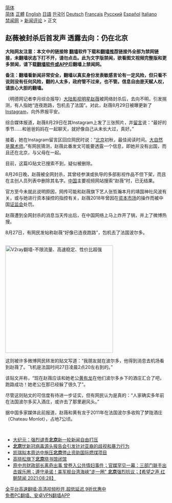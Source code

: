  <!-- 面包屑导航 --> <div class="breadcrumb"><!-- GTranslate: https://gtranslate.io/ -->  <div class="switcher notranslate">  <div class="selected">  <a href="#" onclick="return false;"> 简体</a>  </div>  <div class="option">  <a href="https://www.bannedbook.org" onclick="doGTranslate('zh-CN|zh-CN');jQuery('div.switcher div.selected a').html(jQuery(this).html());return false;" title="简体中文" class="nturl selected"> 简体</a>  <a href="https://www.bannedbook.org/zh-tw/" onclick="doGTranslate('zh-CN|zh-TW');jQuery('div.switcher div.selected a').html(jQuery(this).html());return false;" title="繁體中文" class="nturl"> 正體</a>  <a href="https://www.bannedbook.org/en/" onclick="doGTranslate('zh-CN|en');jQuery('div.switcher div.selected a').html(jQuery(this).html());return false;" title="English" class="nturl"> English</a>  <a href="https://www.bannedbook.org/ja/" onclick="doGTranslate('zh-CN|ja');jQuery('div.switcher div.selected a').html(jQuery(this).html());return false;" title="日本語" class="nturl"> 日語</a>  <a href="https://www.bannedbook.org/ko/" onclick="doGTranslate('zh-CN|ko');jQuery('div.switcher div.selected a').html(jQuery(this).html());return false;" title="한국어" class="nturl"> 한국어</a>  <a href="https://www.bannedbook.org/de/" onclick="doGTranslate('zh-CN|de');jQuery('div.switcher div.selected a').html(jQuery(this).html());return false;" title="Deutsch" class="nturl"> Deutsch</a>  <a href="https://www.bannedbook.org/fr/" onclick="doGTranslate('zh-CN|fr');jQuery('div.switcher div.selected a').html(jQuery(this).html());return false;" title="Français" class="nturl"> Français</a>  <a href="https://www.bannedbook.org/ru/" onclick="doGTranslate('zh-CN|ru');jQuery('div.switcher div.selected a').html(jQuery(this).html());return false;" title="Русский" class="nturl"> Русский</a>  <a href="https://www.bannedbook.org/es/" onclick="doGTranslate('zh-CN|es');jQuery('div.switcher div.selected a').html(jQuery(this).html());return false;" title="Español" class="nturl"> Español</a>  <a href="https://www.bannedbook.org/it/" onclick="doGTranslate('zh-CN|it');jQuery('div.switcher div.selected a').html(jQuery(this).html());return false;" title="Italiano" class="nturl"> Italiano</a>  </div>  </div>      <div class='breadcrumb-sub'><!-- Breadcrumb NavXT 6.3.0 --> <a href="https://www.bannedbook.org/" class="home">禁闻网</a> &gt; <a href="https://www.bannedbook.org/bnews/comments/" class="category">新闻评论</a> &gt; 正文</div></div><h2>赵薇被封杀后首发声 透露去向：仍在北京</h2> <p class="notice"><b>大陆网友注意：本文中的链接除 <a href="https://github.com/bannedbook/fanqiang" >翻墙</a>软件下载和<a href="https://github.com/killgcd/justmysocks/blob/master/README.md">翻墙推荐</a>链接外全部为禁网链接，未翻墙状态下打不开，请勿点击。此为文字版禁闻，欲看图文视频完整版和更多禁闻，请下载<a href="https://github.com/bannedbook/fanqiang">翻墙软件或APP</a>后翻墙上禁闻网。</p><p>备注：翻墙看新闻非常安全，翻墙以真实身份发表敏感言论有一定风险，但只看不说则没有任何风险，翻的人太多，政府管不过来，也不管。信息自由是天赋人权，请放心大胆的翻墙。</b></p>  <div class="entry"> <p>              <a href="https://i1.wp.com/upload-images-bucket-v64rleca837do.s3.eu-west-1.amazonaws.com/wp-content/uploads/2021/08/29154730/1-7.jpg?fit=640%2C360&#038;ssl=1" data-caption=""></a>                             </p> <p>（明德网记者李月综合报导）<span class='wp_keywordlink_affiliate'><a href="https://www.bannedbook.org/" title="大陆" target="_blank">大陆</a></span><a href="https://www.bannedbook.org/bnews/tag/%E5%BD%B1%E8%A7%86%E6%98%8E%E6%98%9F/" class="st_tag internal_tag" rel="tag" title="标签 影视明星 下的日志">影视明星</a><a href="https://www.bannedbook.org/bnews/tag/%e8%b5%b5%e8%96%87/" class="st_tag internal_tag" rel="tag" title="标签 赵薇 下的日志">赵薇</a>被网络封杀后，去向不明，引发揣测，有人指她“连夜跑路，包机去了法国”。对此，赵薇8月29日被曝更新了<a href="https://www.bannedbook.org/bnews/tag/instagram/" class="st_tag internal_tag" rel="tag" title="标签 Instagram 下的日志">Instagram</a>，向外界报平安。</p> <p>综合媒体报道，赵薇8月29日在其Instagram上发了三张照片，并<span class='wp_keywordlink'><a href="https://www.bannedbook.org/bnews/tougao/" title="留言" target="_blank">留言</a></span>说：“最好的季节&#8230;&#8230;和爸爸妈妈在一起聊天，就好像自己从未长大过，真好。”</p> <p>接着，她在Instagram留言区回应网民时说：“<a href="https://www.bannedbook.org/bnews/tag/%e5%8c%97%e4%ba%ac/" class="st_tag internal_tag" rel="tag" title="标签 北京 下的日志">北京</a>初秋，最佳阅读时间。<a href="https://www.bannedbook.org/bnews/tag/%e5%a4%a7%e8%87%aa%e7%84%b6/" class="st_tag internal_tag" rel="tag" title="标签 大自然 下的日志">大自然</a>是<a href="https://www.bannedbook.org/bnews/tag/%e9%ad%94%e6%9c%af%e5%b8%88/" class="st_tag internal_tag" rel="tag" title="标签 魔术师 下的日志">魔术师</a>。”有网民猜测，赵薇此番发文可能要透露一个信息，即她并没有出国，而且还在北京，与父母在一起。</p>  <p>目前，这篇IG贴文已搜索不到，疑似被删除。</p> <p>            </p> <p>8月26日晚，赵薇被全网封杀，其曾经参演或执导的多部影视作品不但下架，而且在主创人员列表中删除其名字。<span class='wp_keywordlink_affiliate'><a href="https://www.bannedbook.org/" title="中国" target="_blank">中国</a></span>主要视频网站搜索“赵薇”时，已无结果。</p> <p>官方至今未就此说明原因，网传可能和赵薇旗下艺人张哲瀚本月的靖国神社风波有关，或与她进行资本操控的指控有关，赵薇2018年曾因在<a href="https://www.bannedbook.org/bnews/tag/%E8%B5%84%E6%9C%AC%E5%B8%82%E5%9C%BA/" class="st_tag internal_tag" rel="tag" title="标签 资本市场 下的日志">资本市场</a>的操作而被中国<a href="https://www.bannedbook.org/bnews/tag/%e8%af%81%e7%9b%91%e4%bc%9a/" class="st_tag internal_tag" rel="tag" title="标签 证监会 下的日志">证监会</a>处罚。</p>  <p>赵薇遭到全网封杀的消息当天传出后，在中国网络上马上炸开了锅，并上了微博热搜。</p> <p>8月27日，有网民发帖称赵薇“好像已连夜跑路”，包机去了法国波尔多。</p> <p> <br/><a href="https://github.com/bannedbook/fanqiang/wiki/V2ray%E6%9C%BA%E5%9C%BA"><img src="https://raw.githubusercontent.com/bannedbook/fanqiang/master/v2ss/images/v2free.jpg" width="336" alt="V2ray翻墙-不限流量、高速稳定、性价比超强"></a><br/>  </p> <p>这则被许多微博网民转发的贴文写道：“我朋友就在波尔多，他得到消息去机场看到赵薇了。飞机是法国时间27日凌晨2点20左右到的。”</p>  <p>该贴文并称，“现在赵薇应该和她老公<a href="https://www.bannedbook.org/bnews/tag/%e9%bb%84%e6%9c%89%e9%be%99/" class="st_tag internal_tag" rel="tag" title="标签 黄有龙 下的日志">黄有龙</a>在他们波尔多乡下的酒庄汇合了吧，跑路成功！她老公在那已经躲了很久了”。</p> <p>尽管这则贴文的可信度有待进一步证实，但有网民认为是真的：“人家确实多年前在法国波尔多买入酒庄，或许去了那里避风头。”</p> <p>      据中国多家媒体此前报道，赵薇和黄有龙于2011年在法国波尔多收购了梦陇酒庄（Chateau Monlot），占地7公顷。      </p> <p>&nbsp;</p>  <ul class='op-related-articles' title='相关阅读'> <li><a href='https://www.bannedbook.org/bnews/cbnews/20210830/1615452.html' target='_blank'>大纪元：强烈谴责<b>北京</b>新一轮新闻自由打压</a></li> <li><a href='https://www.bannedbook.org/bnews/headline/20210829/1615427.html' target='_blank'><b>北京</b>忧新冠病毒源头报告会引发针对亚裔的歧视和暴力行为</a></li> <li><a href='https://www.bannedbook.org/bnews/baitai/20210829/1615416.html' target='_blank'>凯瑞拟本周访中施压<b>北京</b>停止资助国际燃煤项目</a></li> <li><a href='https://www.bannedbook.org/bnews/baitai/20210829/1615402.html' target='_blank'>高晓松旗下<b>北京</b>晓书馆闭馆</a></li> <li><a href='https://www.bannedbook.org/bnews/bannedvideo/20210829/1615349.html' target='_blank'>原中共财政部长离奇出事 曾卷入公共情妇事件；官媒罕见一幕：三部门联手出击娱乐圈；遵守承诺！美军舰台湾海峡”走一圈" <b>北京</b>强烈抗议；【希望之声 红朝禁闻 2021:08:28】</a></li> </ul> <p class="texttj"> <a href="https://github.com/bannedbook/fanqiang/wiki/V2ray%E6%9C%BA%E5%9C%BA" target="_blank">全平台高速翻墙:高清视频秒开,超低延迟,9折优惠中</a><br/> <a href="https://github.com/bannedbook/fanqiang/wiki/%E7%A6%81%E9%97%BB%E7%BD%91%E5%AE%89%E5%8D%93%E7%BF%BB%E5%A2%99%E6%96%B0%E9%97%BBAPP" target="_blank">免费PC翻墙、安卓VPN翻墙APP</a></p><p>&nbsp;</p><a name='sharetosocial'></a>  <div style="margin-bottom:5px;padding-bottom:5px;clear:both"> <div id="archive-pix-1" class="banner-ads"> <!-- AuctionX Display platform tag START --> <div id="26318x728x90x621x_ADSLOT2" clicktrack="%%CLICK_URL_ESC%%"></div> <!-- AuctionX Display platform tag END --> </div> <div id="archive-pix-2" class="banner-ads"> <!-- AuctionX Display platform tag START --> <div id="26315x300x250x621x_ADSLOT2" clicktrack="%%CLICK_URL_ESC%%"></div> <!-- AuctionX Display platform tag END --> </div> </div>  <div id="archive-pix-1" class="banner-ads"> <!-- AuctionX Display platform tag START --> <div id="26318x728x90x621x_ADSLOT3" clicktrack="%%CLICK_URL_ESC%%"></div> <!-- AuctionX Display platform tag END --> </div> </div><!--END ENTRY--> 